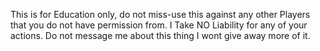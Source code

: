 This is for Education only, do not miss-use this against any other Players that you do not have permission from.
I Take NO Liability for any of your actions. Do not message me about this thing I wont give away more of it. 
